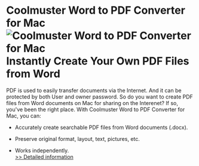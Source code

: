 # Coolmuster Word to PDF Converter for Mac<br />![Coolmuster Word to PDF Converter for Mac](https://mycommerce.akamaized.net/api/pimages/P300882042/BIG/300882042.PNG)<br />Instantly Create Your Own PDF Files from Word

PDF is used to easily transfer documents via the Internet. And it can be protected by both User and owner password. So do you want to create PDF files from Word documents on Mac for sharing on the Interenet? If so, you've been the right place. With Coolmuster Word to PDF Converter for Mac, you can:

* Accurately create searchable PDF files from Word documents (.docx).

* Preserve original format, layout, text, pictures, etc.

* Works independently.<br />[>> Detailed information](https://secure.shareit.com/shareit/product.html?productid=300882042&affiliateid=200057808)